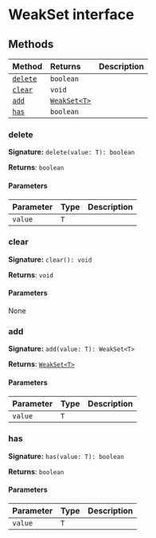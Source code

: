 # WeakSet interface













## Methods

| Method	   |  Returns	| Description|
|:-------------|:-------|:-----------|
|[`delete`](#delete)      | `boolean` |  |
|[`clear`](#clear)      | `void` |  |
|[`add`](#add)      | [`WeakSet<T>`](../es6-collections/weakset.md) |  |
|[`has`](#has)      | `boolean` |  |




### delete



**Signature:** `delete(value: T): boolean`

**Returns**: `boolean`



#### Parameters


| Parameter	   | Type    | Description |
|:-------------|:---------------|:------------|
| `value`    | `T` |  |


### clear



**Signature:** `clear(): void`

**Returns**: `void`



#### Parameters
None


### add



**Signature:** `add(value: T): WeakSet<T>`

**Returns**: [`WeakSet<T>`](../es6-collections/weakset.md)



#### Parameters


| Parameter	   | Type    | Description |
|:-------------|:---------------|:------------|
| `value`    | `T` |  |


### has



**Signature:** `has(value: T): boolean`

**Returns**: `boolean`



#### Parameters


| Parameter	   | Type    | Description |
|:-------------|:---------------|:------------|
| `value`    | `T` |  |

